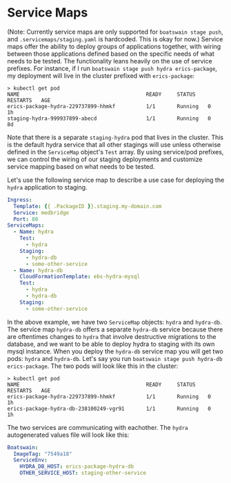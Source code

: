 

# Service Maps
(Note: Currently service maps are only supported for `boatswain stage push`, and `.servicemaps/staging.yaml` is hardcoded. This is okay for now.)
Service maps offer the ability to deploy groups of applications together, with wiring between those applications defined based on the specific needs of what needs to be tested. The functionality leans heavily on the use of service prefixes. For instance, if I run `boatswain stage push hydra erics-package`, my deployment will live in the cluster prefixed with `erics-package`:
```
> kubectl get pod
NAME                                         READY     STATUS    RESTARTS   AGE
erics-package-hydra-229737899-hhmkf          1/1       Running   0          1h
staging-hydra-999937899-abecd                1/1       Running   0          8d
```
Note that there is a separate `staging-hydra` pod that lives in the cluster. This is the default hydra service that all other stagings will use unless otherwise defined in the `ServiceMap` object's `Test` array. By using service/pod prefixes, we can control the wiring of our staging deployments and customize service mapping based on what needs to be tested.

Let's use the following service map to describe a use case for deploying the `hydra` application to staging.

```yaml
Ingress: 
  Template: {{ .PackageID }}.staging.my-domain.com
  Service: medbridge
  Port: 80
ServiceMaps:
  - Name: hydra
    Test:
      - hydra
    Staging:
      - hydra-db
      - some-other-service
  - Name: hydra-db
    CloudFormationTemplate: ebs-hydra-mysql
    Test:
      - hydra
      - hydra-db
    Staging:
      - some-other-service
```

In the above example, we have two `ServiceMap` objects: `hydra` and `hydra-db`. The service map `hydra-db` offers a separate `hydra-db` service because there are oftentimes changes to `hydra` that involve destructive migrations to the database, and we want to be able to deploy hydra to staging with its own mysql instance. When you deploy the `hydra-db` service map you will get two pods: `hydra` and `hydra-db`. Let's say you run `boatswain stage push hydra-db erics-package`. The two pods will look like this in the cluster:

```
> kubectl get pod
NAME                                         READY     STATUS    RESTARTS   AGE
erics-package-hydra-229737899-hhmkf          1/1       Running   0          1h
erics-package-hydra-db-238100249-vgr91       1/1       Running   0          1h
```

The two services are communicating with eachother. The `hydra` autogenerated values file will look like this:

```yaml
Boatswain:
  ImageTag: "7549a18"
  ServiceEnv:
    HYDRA_DB_HOST: erics-package-hydra-db
    OTHER_SERVICE_HOST: staging-other-service
```
